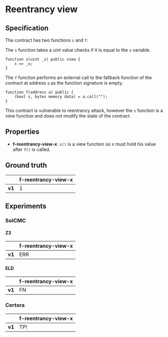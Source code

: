 # Reentrancy view

## Specification
The contract has two functions `s` and `f`:

The `s` function takes a uint value checks if it is equal to the `x` variable.
```
function s(uint _x) public view {
    x == _x;
}
```

The `f` function performs an external call to the fallback function of the contract at address `a` as the function signature is empty.
```
function f(address a) public {
    (bool s, bytes memory data) = a.call("");
}
```

This contract is vulnerable to reentrancy attack, however the `s` function is a view function and does not modify the state of the contract. 

## Properties
- **f-reentrancy-view-x**: `s()` is a view function so x must hold his value after `f()` is called.

## Ground truth
|        | f-reentrancy-view-x |
|--------|---------------------|
| **v1** | 1                   |
 

## Experiments
### SolCMC
#### Z3
|        | f-reentrancy-view-x |
|--------|---------------------|
| **v1** | ERR                 |
 

#### ELD
|        | f-reentrancy-view-x |
|--------|---------------------|
| **v1** | FN                  |
 


### Certora
|        | f-reentrancy-view-x |
|--------|---------------------|
| **v1** | TP!                 |
 

